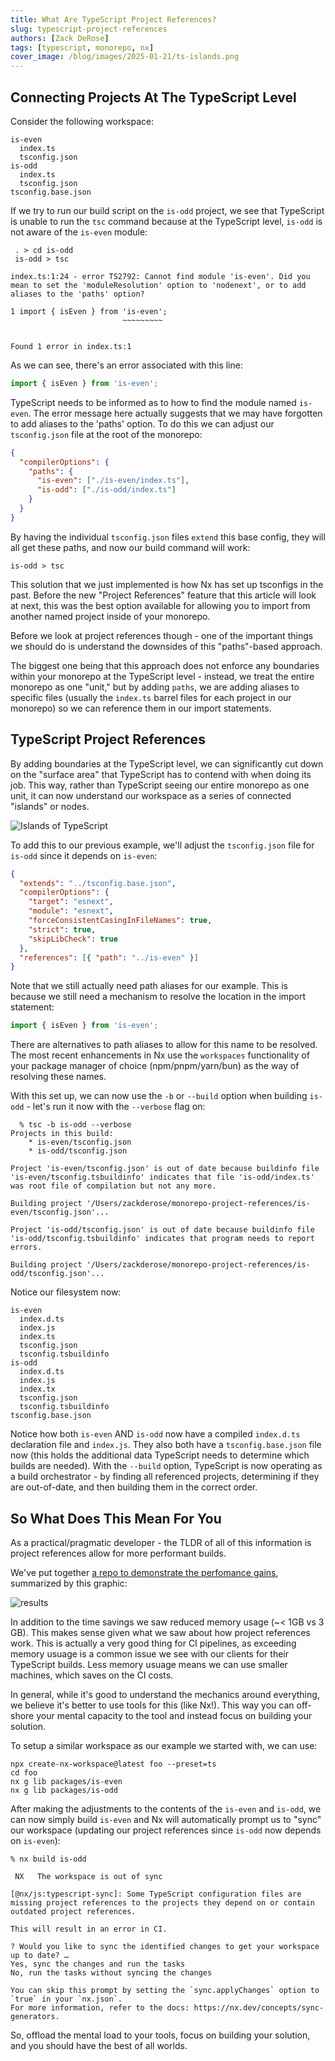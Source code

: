 ```yaml
---
title: What Are TypeScript Project References?
slug: typescript-project-references
authors: [Zack DeRose]
tags: [typescript, monorepo, nx]
cover_image: /blog/images/2025-01-21/ts-islands.png
---
```


## Connecting Projects At The TypeScript Level

Consider the following workspace:

```filesystem
is-even
  index.ts
  tsconfig.json
is-odd
  index.ts
  tsconfig.json
tsconfig.base.json
```

If we try to run our build script on the `is-odd` project, we see that TypeScript is unable to run the `tsc` command because at the TypeScript level, `is-odd` is not aware of the `is-even` module:

```shell
 . > cd is-odd
 is-odd > tsc

index.ts:1:24 - error TS2792: Cannot find module 'is-even'. Did you mean to set the 'moduleResolution' option to 'nodenext', or to add aliases to the 'paths' option?

1 import { isEven } from 'is-even';
                         ~~~~~~~~~


Found 1 error in index.ts:1

```

As we can see, there's an error associated with this line:

```typescript
import { isEven } from 'is-even';
```

TypeScript needs to be informed as to how to find the module named `is-even`. The error message here actually suggests that we may have forgotten to add aliases to the 'paths' option. To do this we can adjust our `tsconfig.json` file at the root of the monorepo:

```json
{
  "compilerOptions": {
    "paths": {
      "is-even": ["./is-even/index.ts"],
      "is-odd": ["./is-odd/index.ts"]
    }
  }
}
```

By having the individual `tsconfig.json` files `extend` this base config, they will all get these paths, and now our build command will work:

```shell
is-odd > tsc
```

This solution that we just implemented is how Nx has set up tsconfigs in the past. Before the new "Project References" feature that this article will look at next, this was the best option available for allowing you to import from another named project inside of your monorepo.

Before we look at project references though - one of the important things we should do is understand the downsides of this "paths"-based approach.

The biggest one being that this approach does not enforce any boundaries within your monorepo at the TypeScript level - instead, we treat the entire monorepo as one "unit," but by adding `paths`, we are adding aliases to specific files (usually the `index.ts` barrel files for each project in our monorepo) so we can reference them in our import statements.

## TypeScript Project References

By adding boundaries at the TypeScript level, we can significantly cut down on the "surface area" that TypeScript has to contend with when doing its job. This way, rather than TypeScript seeing our entire monorepo as one unit, it can now understand our workspace as a series of connected "islands" or nodes.

![Islands of TypeScript](/blog/images/2025-01-21/ts-islands.png)

To add this to our previous example, we'll adjust the `tsconfig.json` file for `is-odd` since it depends on `is-even`:

```json
{
  "extends": "../tsconfig.base.json",
  "compilerOptions": {
    "target": "esnext",
    "module": "esnext",
    "forceConsistentCasingInFileNames": true,
    "strict": true,
    "skipLibCheck": true
  },
  "references": [{ "path": "../is-even" }]
}
```

Note that we still actually need path aliases for our example. This is because we still need a mechanism to resolve the location in the import statement:

```ts
import { isEven } from 'is-even';
```

There are alternatives to path aliases to allow for this name to be resolved. The most recent enhancements in Nx use the `workspaces` functionality of your package manager of choice (npm/pnpm/yarn/bun) as the way of resolving these names.

With this set up, we can now use the `-b` or `--build` option when building `is-odd` - let's run it now with the `--verbose` flag on:

```shell
  % tsc -b is-odd --verbose
Projects in this build:
    * is-even/tsconfig.json
    * is-odd/tsconfig.json

Project 'is-even/tsconfig.json' is out of date because buildinfo file 'is-even/tsconfig.tsbuildinfo' indicates that file 'is-odd/index.ts' was root file of compilation but not any more.

Building project '/Users/zackderose/monorepo-project-references/is-even/tsconfig.json'...

Project 'is-odd/tsconfig.json' is out of date because buildinfo file 'is-odd/tsconfig.tsbuildinfo' indicates that program needs to report errors.

Building project '/Users/zackderose/monorepo-project-references/is-odd/tsconfig.json'...
```

Notice our filesystem now:

```filesystem
is-even
  index.d.ts
  index.js
  index.ts
  tsconfig.json
  tsconfig.tsbuildinfo
is-odd
  index.d.ts
  index.js
  index.tx
  tsconfig.json
  tsconfig.tsbuildinfo
tsconfig.base.json
```

Notice how both `is-even` AND `is-odd` now have a compiled `index.d.ts` declaration file and `index.js`. They also both have a `tsconfig.base.json` file now (this holds the additional data TypeScript needs to determine which builds are needed). With the `--build` option, TypeScript is now operating as a build orchestrator - by finding all referenced projects, determining if they are out-of-date, and then building them in the correct order.

## So What Does This Mean For You

As a practical/pragmatic developer - the TLDR of all of this information is project references allow for more performant builds.

We've put together [a repo to demonstrate the perfomance gains](https://github.com/jaysoo/typecheck-timings), summarized by this graphic:

![results](/blog/images/2025-01-21/results.png)

In addition to the time savings we saw reduced memory usage (~< 1GB vs 3 GB). This makes sense given what we saw about how project references work. This is actually a very good thing for CI pipelines, as exceeding memory usuage is a common issue we see with our clients for their TypeScript builds. Less memory usuage means we can use smaller machines, which saves on the CI costs.

In general, while it's good to understand the mechanics around everything, we believe it's better to use tools for this (like Nx!). This way you can off-shore your mental capacity to the tool and instead focus on building your solution.

To setup a similar workspace as our example we started with, we can use:

```shell
npx create-nx-workspace@latest foo --preset=ts
cd foo
nx g lib packages/is-even
nx g lib packages/is-odd
```

After making the adjustments to the contents of the `is-even` and `is-odd`, we can now simply build `is-even` and Nx will automatically prompt us to "sync" our workspace (updating our project references since `is-odd` now depends on `is-even`):

```shell
% nx build is-odd

 NX   The workspace is out of sync

[@nx/js:typescript-sync]: Some TypeScript configuration files are missing project references to the projects they depend on or contain outdated project references.

This will result in an error in CI.

? Would you like to sync the identified changes to get your workspace up to date? …
Yes, sync the changes and run the tasks
No, run the tasks without syncing the changes

You can skip this prompt by setting the `sync.applyChanges` option to `true` in your `nx.json`.
For more information, refer to the docs: https://nx.dev/concepts/sync-generators.
```

So, offload the mental load to your tools, focus on building your solution, and you should have the best of all worlds.
